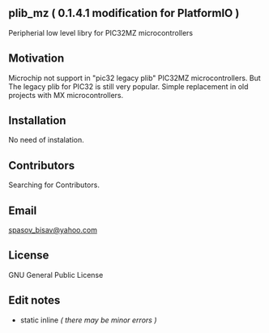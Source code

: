 ## plib_mz ( 0.1.4.1 modification for PlatformIO )
Peripherial low level libry for PIC32MZ microcontrollers

## Motivation

Microchip not support in "pic32 legacy plib" PIC32MZ microcontrollers. But The legacy plib for PIC32 is still very popular.
Simple replacement in old projects with MX microcontrollers.

## Installation

No need of instalation.

## Contributors

Searching for Contributors.

## Email

spasov_bisav@yahoo.com

## License

GNU General Public License

## Edit notes
* static inline
_( there may be minor errors )_